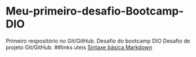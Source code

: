 # Meu-primeiro-desafio-Bootcamp-DIO
Primeiro respositório no Git/GitHub. Desafio do bootcamp DIO
Desafio de projeto Git/GitHub. 
##links uteis
[Sintaxe básica Markdown](https://markdown.net.br/sintaxe-basica/)
